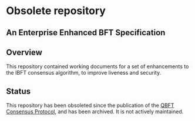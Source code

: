 # Obsolete repository

## An Enterprise Enhanced BFT Specification

## Overview

This repository contained working documents for a set of enhancements to the IBFT consensus algorithm, to improve liveness and security.

## Status

This repository has been obsoleted since the publication of the [QBFT Consensus Protocol](https://entethalliance.org/specs/qbft/),
and has been archived. It is not actively maintained.
